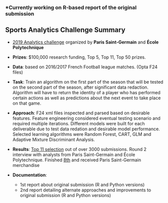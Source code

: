 ### \*Currently working on R-based report of the original submission

## Sports Analytics Challenge Summary
* [2019 Analytics challenge](https://www.agorize.com/en/challenges/xpsg) organized by **Paris Saint-Germain** and **École Polytechnique**

* **Prizes**: $100,000 research funding, Top 5, Top 11, Top 50 prizes.

* **Data**: based on 2016/2017 French Football league matches. (Opta F24 files)

* **Task**: Train an algorithm on the first part of the season that will be tested on the second part of the season, after significant data redaction. Algorithm will have to return the identity of a player who has performed certain actions as well as predictions about the next event to take place on that game.

* **Approach**: F24 xml files inspected and parsed based on desirable features. Feature engineering considered eventual testing scenario and required multiple iterations. Different models were built for each deliverable due to test data redation and desirable model performance. Selected learning algorithms were Random Forest, CART, GLM and Adaptive Mixture Discriminant Analysis.

* **Results**: [Top 11 selection](https://www.agorize.com/en/challenges/xpsg/pages/finale) out of over 3000 submissions. Round 2 interview with analysts from Paris Saint-Germain and École Polytechnique. Finished [8th](https://www.agorize.com/en/challenges/xpsg/pages/finale) and received Paris Saint-Germain merchandise

* **Documentation**: 
  - 1st report about original submission (R and Python versions)
  - 2nd report detailing alternate approaches and improvements to original submission (R and Python versions)
    


